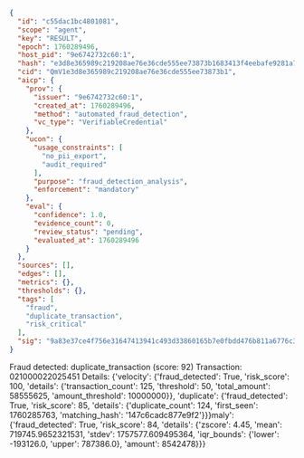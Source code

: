 ```json
{
  "id": "c55dac1bc4801081",
  "scope": "agent",
  "key": "RESULT",
  "epoch": 1760289496,
  "host_pid": "9e6742732c60:1",
  "hash": "e3d8e365989c219208ae76e36cde555ee73873b1683413f4eebafe9281a77886",
  "cid": "QmV1e3d8e365989c219208ae76e36cde555ee73873b1",
  "aicp": {
    "prov": {
      "issuer": "9e6742732c60:1",
      "created_at": 1760289496,
      "method": "automated_fraud_detection",
      "vc_type": "VerifiableCredential"
    },
    "ucon": {
      "usage_constraints": [
        "no_pii_export",
        "audit_required"
      ],
      "purpose": "fraud_detection_analysis",
      "enforcement": "mandatory"
    },
    "eval": {
      "confidence": 1.0,
      "evidence_count": 0,
      "review_status": "pending",
      "evaluated_at": 1760289496
    }
  },
  "sources": [],
  "edges": [],
  "metrics": {},
  "thresholds": {},
  "tags": [
    "fraud",
    "duplicate_transaction",
    "risk_critical"
  ],
  "sig": "9a83e37ce4f756e31647413941c493d33860165b7e0fbdd476b811a6776c3424"
}
```

Fraud detected: duplicate_transaction (score: 92)
Transaction: 021000022025451
Details: {'velocity': {'fraud_detected': True, 'risk_score': 100, 'details': {'transaction_count': 125, 'threshold': 50, 'total_amount': 58555625, 'amount_threshold': 10000000}}, 'duplicate': {'fraud_detected': True, 'risk_score': 85, 'details': {'duplicate_count': 124, 'first_seen': 1760285763, 'matching_hash': '147c6cadc877e9f2'}}}maly': {'fraud_detected': True, 'risk_score': 84, 'details': {'zscore': 4.45, 'mean': 719745.9652321531, 'stdev': 1757577.609495364, 'iqr_bounds': {'lower': -193126.0, 'upper': 787386.0}, 'amount': 8542478}}}